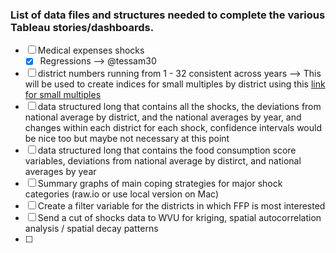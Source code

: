 ### List of data files and structures needed to complete the various Tableau stories/dashboards.
- [ ] Medical expenses shocks
  - [x] Regressions --> @tessam30 

- [ ] district numbers running from 1 - 32 consistent across years --> This will be used to create indices for small multiples by district using this [link for small multiples](http://www.datablick.com/blog/2016/03/07/dynamic-small-multiples-in-tableau-by-chris-demartini)  
- [ ] data structured long that contains all the shocks, the deviations from national average by district, and the national averages by year, and changes within each district for each shock, confidence intervals would be nice too but maybe not necessary at this point  
- [ ] data structured long that contains the food consumption score variables, deviations from national average by distirct, and national averages by year
- [ ] Summary graphs of main coping strategies for major shock categories (raw.io or use local version on Mac)
- [ ] Create a filter variable for the districts in which FFP is most interested 
- [ ] Send a cut of shocks data to WVU for kriging, spatial autocorrelation analysis / spatial decay patterns  
- [ ] 
